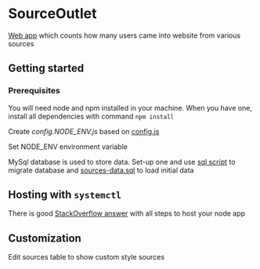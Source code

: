 # SourceOutlet

[Web app](http://142.93.241.187?ref=github) which counts how many users came into website from various sources

## Getting started

### Prerequisites 

You will need node and npm installed in your machine. When you have one, install all dependencies with command `npm install`

Create _config.NODE_ENV.js_ based on [config.js](/config.js)

Set NODE_ENV environment variable

MySql database is used to store data. Set-up one and use [sql script](/db_dump/source-outlet.sql) to migrate database and [sources-data.sql](/db_dump/sources-data.sql) to load initial data

## Hosting with `systemctl`

There is good 
[StackOverflow answer](https://stackoverflow.com/questions/4681067/how-do-i-run-a-node-js-application-as-its-own-process/28542093#28542093) with all steps to host your node app

## Customization

Edit sources table to show custom style sources